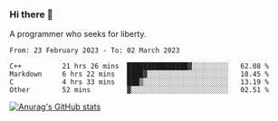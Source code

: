 ### Hi there 👋

<!--
**shejialuo/shejialuo** is a ✨ _special_ ✨ repository because its `README.md` (this file) appears on your GitHub profile.

Here are some ideas to get you started:

- 🔭 I’m currently working on ...
- 🌱 I’m currently learning ...
- 👯 I’m looking to collaborate on ...
- 🤔 I’m looking for help with ...
- 💬 Ask me about ...
- 📫 How to reach me: ...
- 😄 Pronouns: ...
- ⚡ Fun fact: ...
-->

A programmer who seeks for liberty.

<!--START_SECTION:waka-->

```text
From: 23 February 2023 - To: 02 March 2023

C++          21 hrs 26 mins  ███████████████▓░░░░░░░░░   62.08 %
Markdown     6 hrs 22 mins   ████▓░░░░░░░░░░░░░░░░░░░░   18.45 %
C            4 hrs 33 mins   ███▒░░░░░░░░░░░░░░░░░░░░░   13.19 %
Other        52 mins         ▓░░░░░░░░░░░░░░░░░░░░░░░░   02.51 %
```

<!--END_SECTION:waka-->

[![Anurag's GitHub stats](https://github-readme-stats.vercel.app/api?username=shejialuo&show_icons=true&theme=dracula)](https://github.com/anuraghazra/github-readme-stats)

